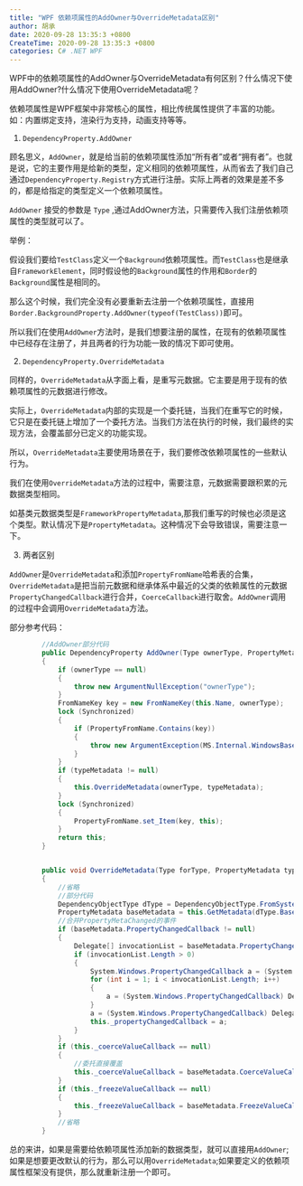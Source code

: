 ```yaml
---
title: "WPF 依赖项属性的AddOwner与OverrideMetadata区别"
author: 胡承
date: 2020-09-28 13:35:3 +0800
CreateTime: 2020-09-28 13:35:3 +0800
categories: C# .NET WPF
---
```


WPF中的依赖项属性的AddOwner与OverrideMetadata有何区别？什么情况下使用AddOwner?什么情况下使用OverrideMetadata呢？

<!-- more -->

依赖项属性是WPF框架中非常核心的属性，相比传统属性提供了丰富的功能。如：内置绑定支持，渲染行为支持，动画支持等等。

1. `DependencyProperty.AddOwner`

顾名思义，`AddOwner`，就是给当前的依赖项属性添加“所有者”或者“拥有者”。也就是说，它的主要作用是给新的类型，定义相同的依赖项属性，从而省去了我们自己通过`DependencyProperty.Registry`方式进行注册。实际上两者的效果是差不多的，都是给指定的类型定义一个依赖项属性。

`AddOwner` 接受的参数是 `Type` ,通过AddOwner方法，只需要传入我们注册依赖项属性的类型就可以了。

举例：

假设我们要给`TestClass`定义一个`Background`依赖项属性。而`TestClass`也是继承自`FrameworkElement`，同时假设他的`Background`属性的作用和`Border`的`Background`属性是相同的。

那么这个时候，我们完全没有必要重新去注册一个依赖项属性，直接用`Border.BackgroundProperty.AddOwner(typeof(TestClass))`即可。

所以我们在使用`AddOwner`方法时，是我们想要注册的属性，在现有的依赖项属性中已经存在注册了，并且两者的行为功能一致的情况下即可使用。

2. `DependencyProperty.OverrideMetadata`

同样的，`OverrideMetadata`从字面上看，是重写元数据。它主要是用于现有的依赖项属性的元数据进行修改。

实际上，`OverrideMetadata`内部的实现是一个委托链，当我们在重写它的时候，它只是在委托链上增加了一个委托方法。当我们方法在执行的时候，我们最终的实现方法，会覆盖部分已定义的功能实现。

所以，`OverrideMetadata`主要使用场景在于，我们要修改依赖项属性的一些默认行为。

我们在使用`OverrideMetadata`方法的过程中，需要注意，元数据需要跟积累的元数据类型相同。

如基类元数据类型是`FrameworkPropertyMetadata`,那我们重写的时候也必须是这个类型。默认情况下是`PropertyMetadata`。这种情况下会导致错误，需要注意一下。

3. 两者区别

`AddOwner`是`OverrideMetadata`和添加`PropertyFromName`哈希表的合集，`OverrideMetadata`是把当前元数据和继承体系中最近的父类的依赖属性的元数据`PropertyChangedCallback`进行合并，`CoerceCallback`进行取舍。`AddOwner`调用的过程中会调用`OverrideMetadata`方法。

部分参考代码：

```cs
        //AddOwner部分代码
        public DependencyProperty AddOwner(Type ownerType, PropertyMetadata typeMetadata)
        {
            if (ownerType == null)
            {
                throw new ArgumentNullException("ownerType");
            }
            FromNameKey key = new FromNameKey(this.Name, ownerType);
            lock (Synchronized)
            {
                if (PropertyFromName.Contains(key))
                {
                    throw new ArgumentException(MS.Internal.WindowsBase.SR.Get("PropertyAlreadyRegistered", new object[] { this.Name, ownerType.Name }));
                }
            }
            if (typeMetadata != null)
            {
                this.OverrideMetadata(ownerType, typeMetadata);
            }
            lock (Synchronized)
            {
                PropertyFromName.set_Item(key, this);
            }
            return this;
        }


        public void OverrideMetadata(Type forType, PropertyMetadata typeMetadata)
        {
            //省略
            //部分代码
            DependencyObjectType dType = DependencyObjectType.FromSystemType(forType);
            PropertyMetadata baseMetadata = this.GetMetadata(dType.BaseType);
            //合并PropertyMetaChanged的事件
            if (baseMetadata.PropertyChangedCallback != null)
            {
                Delegate[] invocationList = baseMetadata.PropertyChangedCallback.GetInvocationList();
                if (invocationList.Length > 0)
                {
                    System.Windows.PropertyChangedCallback a = (System.Windows.PropertyChangedCallback) invocationList[0];
                    for (int i = 1; i < invocationList.Length; i++)
                    {
                        a = (System.Windows.PropertyChangedCallback) Delegate.Combine(a, (System.Windows.PropertyChangedCallback) invocationList[i]);
                    }
                    a = (System.Windows.PropertyChangedCallback) Delegate.Combine(a, this._propertyChangedCallback);
                    this._propertyChangedCallback = a;
                }
            }
            if (this._coerceValueCallback == null)
            {
                //委托直接覆盖
                this._coerceValueCallback = baseMetadata.CoerceValueCallback;
            }
            if (this._freezeValueCallback == null)
            {
                this._freezeValueCallback = baseMetadata.FreezeValueCallback;
            }
            //省略
        }

```

总的来讲，如果是需要给依赖项属性添加新的数据类型，就可以直接用`AddOwner`;如果是想要更改默认的行为，那么可以用`OverrideMetadata`;如果要定义的依赖项属性框架没有提供，那么就重新注册一个即可。